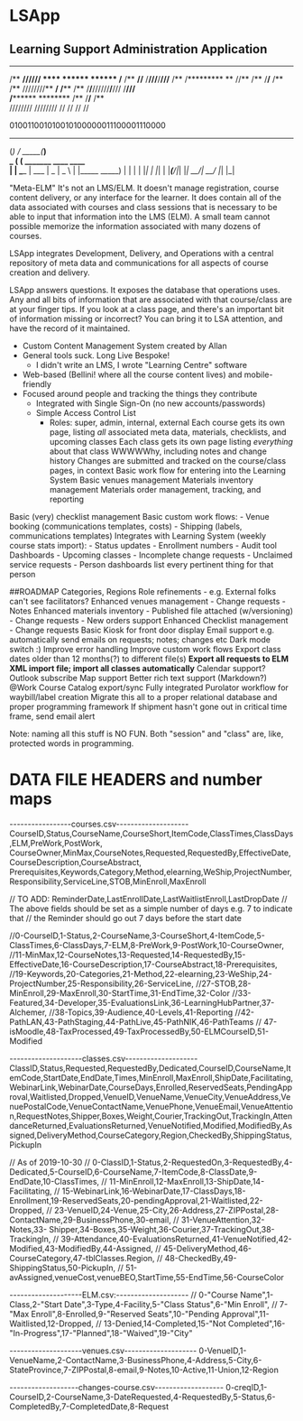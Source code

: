 # LSApp
## Learning Support Administration Application

 **        ********     **                    
/**       **//////     ****    ******  ****** 
/**      /**          **//**  /**///**/**///**
/**      /*********  **  //** /**  /**/**  /**
/**      ////////** **********/****** /****** 
/**             /**/**//////**/**///  /**///  
/******** ******** /**     /**/**     /**     
//////// ////////  //      // //      //      


010011001010010100000011100001110000 



 _        ______ _______             
(_)      / _____(_______)            
 _      ( (____  _______ ____  ____  
| |      \____ \|  ___  |  _ \|  _ \ 
| |_____ _____) | |   | | |_| | |_| |
|_______(______/|_|   |_|  __/|  __/ 
                        |_|   |_|    

						
						
						

"Meta-ELM" It's not an LMS/ELM. It doesn't manage registration, course content delivery, or any interface for the learner.
It does contain all of the data associated with courses and class sessions that is necessary to be able to input that information
into the LMS (ELM). A small team cannot possible memorize the information associated with many dozens of courses.

LSApp integrates Development, Delivery, and Operations with a central repository of meta data and communications 
for all aspects of course creation and delivery.

LSApp answers questions. It exposes the database that operations uses. 
Any and all bits of information that are associated with that course/class are at your finger tips.
If you look at a class page, and there's an important bit of information missing or incorrect? 
You can bring it to LSA attention, and have the record of it maintained.

- Custom Content Management System created by Allan
- General tools suck. Long Live Bespoke! 
	- I didn't write an LMS, I wrote "Learning Centre" software
- Web-based (Bellini! where all the course content lives) and mobile-friendly
- Focused around people and tracking the things they contribute
	- Integrated with Single Sign-On (no new accounts/passwords)
	- Simple Access Control List
		- Roles: super, admin, internal, external
Each course gets its own page, listing _all_ associated meta data, materials, checklists, and upcoming classes
Each class gets its own page listing _everything_ about that class WWWWWhy, including notes and change history
Changes are submitted and tracked on the course/class pages, in context
Basic work flow for entering into the Learning System
Basic venues management
Materials inventory management
Materials order management, tracking, and reporting

Basic (very) checklist management
Basic custom work flows:
	- Venue booking (communications templates, costs)
	- Shipping (labels, communications templates)
Integrates with Learning System (weekly course stats import):
	- Status updates
	- Enrollment numbers
	- Audit tool
Dashboards
	- Upcoming classes
	- Incomplete change requests
	- Unclaimed service requests
	- Person dashboards list every pertinent thing for that person

##ROADMAP
Categories, Regions
Role refinements
	- e.g. External folks can't see facilitators?
Enhanced venues management
	- Change requests
	- Notes
Enhanced materials inventory
	- Published file attached (w/versioning)
	- Change requests
	- New orders support
Enhanced Checklist management
	- Change requests
Basic Kiosk for front door display
Email support e.g. automatically send emails on requests; notes; changes etc
Dark mode switch :)
Improve error handling
Improve custom work flows
Export class dates older than 12 months(?) to different file(s)
**Export all requests to ELM XML import file; import all classes automatically**
Calendar support? Outlook subscribe
Map support
Better rich text support (Markdown?)
@Work Course Catalog export/sync
Fully integrated Purolator workflow for waybill/label creation
Migrate this all to a proper relational database and proper programming framework
If shipment hasn't gone out in critical time frame, send email alert

Note: naming all this stuff is NO FUN. Both "session" and "class" are, like, protected words in programming.

# DATA FILE HEADERS and number maps
-----------------courses.csv--------------------
CourseID,Status,CourseName,CourseShort,ItemCode,ClassTimes,ClassDays,ELM,PreWork,PostWork,
CourseOwner,MinMax,CourseNotes,Requested,RequestedBy,EffectiveDate,CourseDescription,CourseAbstract,
Prerequisites,Keywords,Category,Method,elearning,WeShip,ProjectNumber,Responsibility,ServiceLine,STOB,MinEnroll,MaxEnroll

// TO ADD: ReminderDate,LastEnrollDate,LastWaitlistEnroll,LastDropDate
// The above fields should be set as a simple number of days e.g. 7 to indicate that 
// the Reminder should go out 7 days before the start date


//0-CourseID,1-Status,2-CourseName,3-CourseShort,4-ItemCode,5-ClassTimes,6-ClassDays,7-ELM,8-PreWork,9-PostWork,10-CourseOwner,
//11-MinMax,12-CourseNotes,13-Requested,14-RequestedBy,15-EffectiveDate,16-CourseDescription,17-CourseAbstract,18-Prerequisites,
//19-Keywords,20-Categories,21-Method,22-elearning,23-WeShip,24-ProjectNumber,25-Responsibility,26-ServiceLine,
//27-STOB,28-MinEnroll,29-MaxEnroll,30-StartTime,31-EndTime,32-Color
//33-Featured,34-Developer,35-EvaluationsLink,36-LearningHubPartner,37-Alchemer,
//38-Topics,39-Audience,40-Levels,41-Reporting
//42-PathLAN,43-PathStaging,44-PathLive,45-PathNIK,46-PathTeams
// 47-isMoodle,48-TaxProcessed,49-TaxProcessedBy,50-ELMCourseID,51-Modified



--------------------classes.csv--------------------
ClassID,Status,Requested,RequestedBy,Dedicated,CourseID,CourseName,ItemCode,StartDate,EndDate,Times,MinEnroll,MaxEnroll,ShipDate,Facilitating,WebinarLink,WebinarDate,CourseDays,Enrolled,ReservedSeats,PendingApproval,Waitlisted,Dropped,VenueID,VenueName,VenueCity,VenueAddress,VenuePostalCode,VenueContactName,VenuePhone,VenueEmail,VenueAttention,RequestNotes,Shipper,Boxes,Weight,Courier,TrackingOut,TrackingIn,AttendanceReturned,EvaluationsReturned,VenueNotified,Modified,ModifiedBy,Assigned,DeliveryMethod,CourseCategory,Region,CheckedBy,ShippingStatus,PickupIn

// As of 2019-10-30
// 0-ClassID,1-Status,2-RequestedOn,3-RequestedBy,4-Dedicated,5-CourseID,6-CourseName,7-ItemCode,8-ClassDate,9-EndDate,10-ClassTimes,
// 11-MinEnroll,12-MaxEnroll,13-ShipDate,14-Facilitating,
// 15-WebinarLink,16-WebinarDate,17-ClassDays,18-Enrollment,19-ReservedSeats,20-pendingApproval,21-Waitlisted,22-Dropped,
// 23-VenueID,24-Venue,25-City,26-Address,27-ZIPPostal,28-ContactName,29-BusinessPhone,30-email,
// 31-VenueAttention,32-Notes,33- Shipper,34-Boxes,35-Weight,36-Courier,37-TrackingOut,38-TrackingIn,
// 39-Attendance,40-EvaluationsReturned,41-VenueNotified,42-Modified,43-ModifiedBy,44-Assigned,
// 45-DeliveryMethod,46-CourseCategory,47-tblClasses.Region,
// 48-CheckedBy,49-ShippingStatus,50-PickupIn,
// 51-avAssigned,venueCost,venueBEO,StartTime,55-EndTime,56-CourseColor



--------------------ELM.csv:--------------------
// 0-"Course Name",1-Class,2-"Start Date",3-Type,4-Facility,5-"Class Status",6-"Min Enroll",
// 7-"Max Enroll",8-Enrolled,9-"Reserved Seats",10-"Pending Approval",11-Waitlisted,12-Dropped,
// 13-Denied,14-Completed,15-"Not Completed",16-"In-Progress",17-"Planned",18-"Waived",19-"City"


--------------------venues.csv--------------------
0-VenueID,1-VenueName,2-ContactName,3-BusinessPhone,4-Address,5-City,6-StateProvince,7-ZIPPostal,8-email,9-Notes,10-Active,11-Union,12-Region



-------------------changes-course.csv-------------------
0-creqID,1-CourseID,2-CourseName,3-DateRequested,4-RequestedBy,5-Status,6-CompletedBy,7-CompletedDate,8-Request
